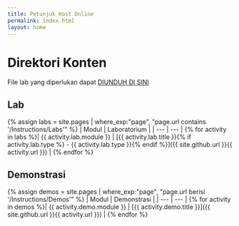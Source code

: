 ```yaml
---
title: Petunjuk Host Online
permalink: index.html
layout: home
---
```


# Direktori Konten

File lab yang diperlukan dapat [DIUNDUH DI SINI](https://github.com/MicrosoftLearning/AZ-104-MicrosoftAzureAdministrator/archive/master.zip)

## Lab

{% assign labs = site.pages | where_exp:"page", "page.url contains '/Instructions/Labs'" %}
| Modul | Laboratorium |
| --- | --- | 
{% for activity in labs  %}| {{ activity.lab.module }} | [{{ activity.lab.title }}{% if activity.lab.type %} - {{ activity.lab.type }}{% endif %}]({{ site.github.url }}{{ activity.url }}) |
{% endfor %}

## Demonstrasi

{% assign demos = site.pages | where_exp:"page", "page.url berisi '/Instructions/Demos'" %}
| Modul | Demonstrasi |
| --- | --- | 
{% for activity in demos  %}| {{ activity.demo.module }} | [{{ activity.demo.title }}]({{ site.github.url }}{{ activity.url }}) |
{% endfor %}
